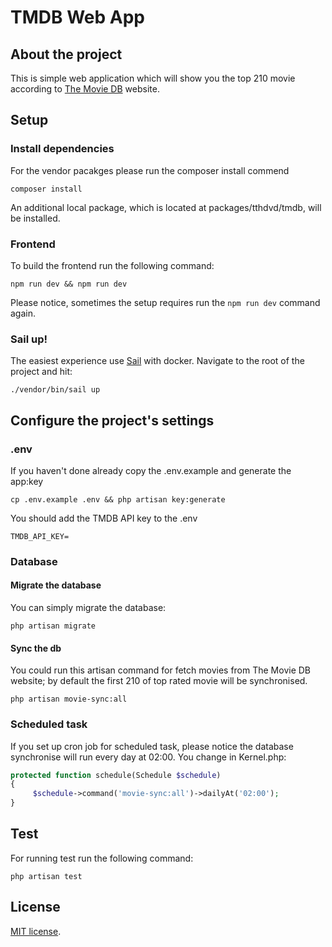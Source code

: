 # TMDB Web App

## About the project

This is simple web application which will show you the top 210 movie according to [The Movie DB](https://themoviedb.org) website.

## Setup

### Install dependencies
For the vendor pacakges please run the composer install commend
```shell
composer install
```
An additional local package, which is located at packages/tthdvd/tmdb, will be installed.

### Frontend
To build the frontend run the following command:
```shell
npm run dev && npm run dev
```
Please notice, sometimes the setup requires run the `npm run dev` command again.

### Sail up!

The easiest experience use [Sail](https://laravel.com/docs/9.x/sail) with docker. Navigate to the root of the project and hit:
```shell
./vendor/bin/sail up
```

## Configure the project's settings 
### .env
If you haven't done already copy the .env.example and generate the app:key
```shell
cp .env.example .env && php artisan key:generate
```
You should add the TMDB API key to the .env
```.dotenv
TMDB_API_KEY=
```
### Database

#### Migrate the database
You can simply migrate the database:
```shell
php artisan migrate
```

#### Sync the db
You could run this artisan command for fetch movies from The Movie DB website; 
by default the first 210 of top rated movie will be synchronised. 
```shell
php artisan movie-sync:all
```
### Scheduled task
If you set up cron job for scheduled task, please notice the database synchronise will run every day at 02:00.
You change in Kernel.php:
```php
protected function schedule(Schedule $schedule)
{
     $schedule->command('movie-sync:all')->dailyAt('02:00');
}
```

## Test
For running test run the following command:
```shell
php artisan test
```

## License

[MIT license](https://opensource.org/licenses/MIT).
